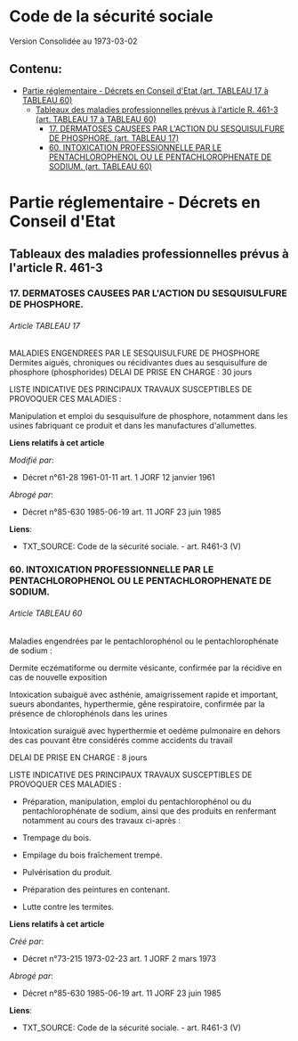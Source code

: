 # Code de la sécurité sociale  
Version Consolidée au 1973-03-02
## Contenu: 
  - [Partie réglementaire - Décrets en Conseil d'Etat (art. TABLEAU 17 à TABLEAU 60)](#1)
    - [Tableaux des maladies professionnelles prévus à l'article R. 461-3 (art. TABLEAU 17 à TABLEAU 60)](#2)
      - [17. DERMATOSES CAUSEES PAR L'ACTION DU SESQUISULFURE DE PHOSPHORE. (art. TABLEAU 17)](#3)
      - [60. INTOXICATION PROFESSIONNELLE PAR LE PENTACHLOROPHENOL OU LE PENTACHLOROPHENATE DE SODIUM. (art. TABLEAU 60)](#4)
# Partie réglementaire - Décrets en Conseil d'Etat<a id=1></a>

## Tableaux des maladies professionnelles prévus à l'article R. 461-3<a id=2></a>

### 17. DERMATOSES CAUSEES PAR L'ACTION DU SESQUISULFURE DE PHOSPHORE.<a id=3></a>

###### Article TABLEAU 17

MALADIES ENGENDREES PAR LE SESQUISULFURE DE PHOSPHORE Dermites aiguës, chroniques ou récidivantes dues au sesquisulfure de
phosphore (phosphorides) DELAI DE PRISE EN CHARGE : 30 jours

LISTE INDICATIVE DES PRINCIPAUX TRAVAUX SUSCEPTIBLES DE PROVOQUER CES MALADIES : 

Manipulation et emploi du sesquisulfure de phosphore, notamment dans les usines fabriquant ce produit et dans les
manufactures d'allumettes.

**Liens relatifs à cet article**

_Modifié par_:

  - Décret n°61-28 1961-01-11 art. 1 JORF 12 janvier 1961

_Abrogé par_:

  - Décret n°85-630 1985-06-19 art. 11 JORF 23 juin 1985

**Liens**:

  - TXT_SOURCE: Code de la sécurité sociale. - art. R461-3 (V)


### 60. INTOXICATION PROFESSIONNELLE PAR LE PENTACHLOROPHENOL OU LE PENTACHLOROPHENATE DE SODIUM.<a id=4></a>

###### Article TABLEAU 60

Maladies engendrées par le pentachlorophénol ou le pentachlorophénate de sodium    : 

Dermite eczématiforme ou dermite vésicante, confirmée par la récidive en cas de nouvelle exposition

Intoxication subaiguë avec asthénie, amaigrissement rapide et important, sueurs abondantes, hyperthermie, gêne respiratoire,
confirmée par la présence de chlorophénols dans les urines

Intoxication suraiguë avec hyperthermie et oedème pulmonaire en dehors des cas pouvant être considérés comme accidents du
travail

DELAI DE PRISE EN CHARGE : 8 jours

LISTE INDICATIVE DES PRINCIPAUX TRAVAUX SUSCEPTIBLES DE PROVOQUER CES MALADIES :

- Préparation, manipulation, emploi du pentachlorophénol ou du pentachlorophénate de sodium, ainsi que des produits en
renfermant notamment au cours des travaux ci-après :

- Trempage du bois.

- Empilage du bois fraîchement trempé.

- Pulvérisation du produit.

- Préparation des peintures en contenant.

- Lutte contre les termites.

**Liens relatifs à cet article**

_Créé par_:

  - Décret n°73-215 1973-02-23 art. 1 JORF 2 mars 1973

_Abrogé par_:

  - Décret n°85-630 1985-06-19 art. 11 JORF 23 juin 1985

**Liens**:

  - TXT_SOURCE: Code de la sécurité sociale. - art. R461-3 (V)


